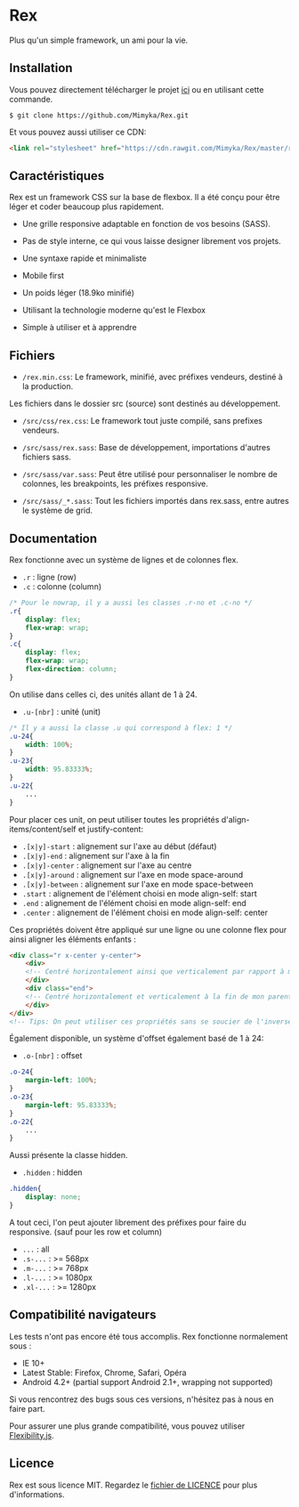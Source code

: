 Rex
===

Plus qu'un simple framework, un ami pour la vie.

Installation
------------

Vous pouvez directement télécharger le projet [ici][] ou en utilisant cette commande.

```shell
$ git clone https://github.com/Mimyka/Rex.git
```

Et vous pouvez aussi utiliser ce CDN:

``` html
<link rel="stylesheet" href="https://cdn.rawgit.com/Mimyka/Rex/master/rex.min.css">
```

[ici]: https://github.com/Mimyka/Rex/blob/master/rex.min.css

Caractéristiques
----------------

Rex est un framework CSS sur la base de flexbox.
Il a été conçu pour être léger et coder beaucoup plus rapidement.

* Une grille responsive adaptable en fonction de vos besoins (SASS).

* Pas de style interne, ce qui vous laisse designer librement vos projets.

* Une syntaxe rapide et minimaliste

* Mobile first

* Un poids léger (18.9ko minifié)

* Utilisant la technologie moderne qu'est le Flexbox

* Simple à utiliser et à apprendre

Fichiers
--------

* `/rex.min.css`: Le framework, minifié, avec préfixes vendeurs, destiné à la production.

Les fichiers dans le dossier src (source) sont destinés au développement.

* `/src/css/rex.css`: Le framework tout juste compilé, sans prefixes vendeurs.

* `/src/sass/rex.sass`: Base de développement, importations d'autres fichiers sass.

* `/src/sass/var.sass`: Peut être utilisé pour personnaliser le nombre de colonnes, les breakpoints, les préfixes responsive.

* `/src/sass/_*.sass`: Tout les fichiers importés dans rex.sass, entre autres le système de grid.

Documentation
-------------

Rex fonctionne avec un système de lignes et de colonnes flex.
* `.r` : ligne (row)
* `.c` : colonne (column)

``` css
/* Pour le nowrap, il y a aussi les classes .r-no et .c-no */
.r{
    display: flex;
    flex-wrap: wrap;
}
.c{
    display: flex;
    flex-wrap: wrap;
    flex-direction: column;
}
```

On utilise dans celles ci, des unités allant de 1 à 24.
* `.u-[nbr]` : unité (unit)

``` css
/* Il y a aussi la classe .u qui correspond à flex: 1 */
.u-24{
    width: 100%;
}
.u-23{
    width: 95.83333%;     
}
.u-22{
    ...
}
```

Pour placer ces unit, on peut utiliser toutes les propriétés d'align-items/content/self et justify-content:
* `.[x|y]-start` : alignement sur l'axe au début (défaut)
* `.[x|y]-end` : alignement sur l'axe à la fin
* `.[x|y]-center` : alignement sur l'axe au centre
* `.[x|y]-around` : alignement sur l'axe en mode space-around
* `.[x|y]-between` : alignement sur l'axe en mode space-between
* `.start` : alignement de l'élément choisi en mode align-self: start
* `.end` : alignement de l'élément choisi en mode align-self: end
* `.center` : alignement de l'élément choisi en mode align-self: center

Ces propriétés doivent être appliqué sur une ligne ou une colonne flex pour ainsi aligner les éléments enfants :

``` html
<div class="r x-center y-center">
    <div>
	<!-- Centré horizontalement ainsi que verticalement par rapport à mon parent -->
    </div>
    <div class="end">
	<!-- Centré horizontalement et verticalement à la fin de mon parent -->
    </div>
</div>
<!-- Tips: On peut utiliser ces propriétés sans se soucier de l'inversement des axes en mode colonne, rex est là pour ça ;) -->
```

Également disponible, un système d'offset également basé de 1 à 24:
* `.o-[nbr]` : offset

``` css
.o-24{
    margin-left: 100%;
}
.o-23{
    margin-left: 95.83333%;     
}
.o-22{
    ...
}
```

Aussi présente la classe hidden.
* `.hidden` : hidden

``` css
.hidden{
    display: none;
}
```


A tout ceci, l'on peut ajouter librement des préfixes pour faire du responsive. (sauf pour les row et column)
* `...` : all
* `.s-...` : >= 568px
* `.m-...` : >= 768px
* `.l-...` : >= 1080px
* `.xl-...` : >= 1280px


Compatibilité navigateurs
-------------------------

Les tests n'ont pas encore été tous accomplis.
Rex fonctionne normalement sous :

* IE 10+
* Latest Stable: Firefox, Chrome, Safari, Opéra
* Android 4.2+ (partial support Android 2.1+, wrapping not supported)

Si vous rencontrez des bugs sous ces versions, n'hésitez pas à nous en faire part.

Pour assurer une plus grande compatibilité, vous pouvez utiliser [Flexibility.js][].

[Flexibility.js]: https://github.com/jonathantneal/flexibility

Licence
-------

Rex est sous licence MIT.
Regardez le [fichier de LICENCE][] pour plus d'informations.


[fichier de LICENCE]: https://github.com/Mimyka/Rex/blob/master/LICENSE
